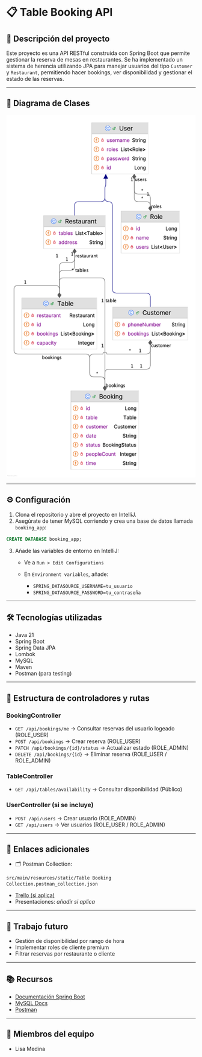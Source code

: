 # 📋 Table Booking API

## 🧾 Descripción del proyecto

Este proyecto es una API RESTful construida con Spring Boot que permite gestionar la reserva de mesas en restaurantes.
Se ha implementado un sistema de herencia utilizando JPA para manejar usuarios del tipo `Customer` y `Restaurant`,
permitiendo hacer bookings, ver disponibilidad y gestionar el estado de las reservas.

---

## 📐 Diagrama de Clases

![Diagrama de Clases](src/main/resources/static/class-diagram.png)

---

## ⚙️ Configuración

1. Clona el repositorio y abre el proyecto en IntelliJ.
2. Asegúrate de tener MySQL corriendo y crea una base de datos llamada `booking_app`:

```sql
CREATE DATABASE booking_app;
```

3. Añade las variables de entorno en IntelliJ:

    * Ve a `Run > Edit Configurations`
    * En `Environment variables`, añade:

        * `SPRING_DATASOURCE_USERNAME=tu_usuario`
        * `SPRING_DATASOURCE_PASSWORD=tu_contraseña`

---

## 🛠️ Tecnologías utilizadas

* Java 21
* Spring Boot
* Spring Data JPA
* Lombok
* MySQL
* Maven
* Postman (para testing)

---

## 🧭 Estructura de controladores y rutas

### BookingController

* `GET /api/bookings/me` → Consultar reservas del usuario logeado (ROLE\_USER)
* `POST /api/bookings` → Crear reserva (ROLE\_USER)
* `PATCH /api/bookings/{id}/status` → Actualizar estado (ROLE\_ADMIN)
* `DELETE /api/bookings/{id}` → Eliminar reserva (ROLE\_USER / ROLE\_ADMIN)

### TableController

* `GET /api/tables/availability` → Consultar disponibilidad (Público)

### UserController (si se incluye)

* `POST /api/users` → Crear usuario (ROLE\_ADMIN)
* `GET /api/users` → Ver usuarios (ROLE\_USER / ROLE\_ADMIN)

---

## 🔗 Enlaces adicionales

* 🗂️ Postman Collection:

```
src/main/resources/static/Table Booking Collection.postman_collection.json
```

* [Trello (si aplica)](https://trello.com/)
* Presentaciones: *añadir si aplica*

---

## 🔮 Trabajo futuro

* Gestión de disponibilidad por rango de hora
* Implementar roles de cliente premium
* Filtrar reservas por restaurante o cliente

---

## 📚 Recursos

* [Documentación Spring Boot](https://spring.io/projects/spring-boot)
* [MySQL Docs](https://dev.mysql.com/doc/)
* [Postman](https://www.postman.com/)

---

## 👥 Miembros del equipo

* Lisa Medina
